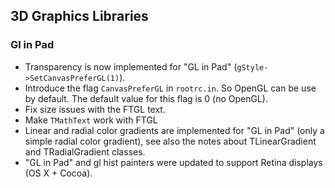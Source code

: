 

## 3D Graphics Libraries

### Gl in Pad

- Transparency is now implemented for "GL in Pad" (`gStyle->SetCanvasPreferGL(1)`).
- Introduce the flag `CanvasPreferGL` in `rootrc.in`. So OpenGL can be use by
  default. The default value for this flag is 0 (no OpenGL).
- Fix size issues with the FTGL text.
- Make `TMathText` work with FTGL
- Linear and radial color gradients are implemented for "GL in Pad"
  (only a simple radial color gradient),
  see also the notes about TLinearGradient and TRadialGradient classes.
- "GL in Pad" and gl hist painters were updated to support Retina displays
  (OS X + Cocoa).

